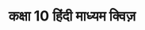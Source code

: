 ---
layout: class-dashboard
title: "कक्षा 10 हिंदी माध्यम क्विज़"
description: "कक्षा 10 के विज्ञान, गणित और अन्य विषयों के लिए अध्याय-अनुसार MCQ क्विज़ हिंदी में प्राप्त करें।"
class_slug: "class-10"
query_path: "/hi/class-10/"
sitemap: false
published: false 
---